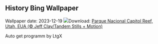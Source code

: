 ## History Bing Wallpaper
Wallpaper date: 2023-12-19
![](https://www.bing.com/th?id=OHR.CapitolReefSnow_PT-BR7723404626_UHD.jpg&w=1000)Download: [Parque Nacional Capitol Reef, Utah, EUA (© Jeff Clay/Tandem Stills + Motion)](https://www.bing.com/th?id=OHR.CapitolReefSnow_PT-BR7723404626_UHD.jpg)

Auto get programm by LtgX
